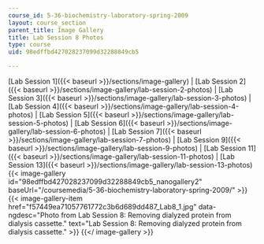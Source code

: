 ```yaml
---
course_id: 5-36-biochemistry-laboratory-spring-2009
layout: course_section
parent_title: Image Gallery
title: Lab Session 8 Photos
type: course
uid: 98edffbd427028237099d32288849cb5

---
```


[Lab Session 1]({{< baseurl >}}/sections/image-gallery) | [Lab Session 2]({{< baseurl >}}/sections/image-gallery/lab-session-2-photos) | [Lab Session 3]({{< baseurl >}}/sections/image-gallery/lab-session-3-photos) | [Lab Session 4]({{< baseurl >}}/sections/image-gallery/lab-session-4-photos) | [Lab Session 5]({{< baseurl >}}/sections/image-gallery/lab-session-5-photos) | [Lab Session 6]({{< baseurl >}}/sections/image-gallery/lab-session-6-photos) | [Lab Session 7]({{< baseurl >}}/sections/image-gallery/lab-session-7-photos) | [Lab Session 9]({{< baseurl >}}/sections/image-gallery/lab-session-9-photos) | [Lab Session 11]({{< baseurl >}}/sections/image-gallery/lab-session-11-photos) | [Lab Session 13]({{< baseurl >}}/sections/image-gallery/lab-session-13-photos)
{{< image-gallery id="98edffbd427028237099d32288849cb5_nanogallery2" baseUrl="/coursemedia/5-36-biochemistry-laboratory-spring-2009/" >}}
{{< image-gallery-item href="f57449ea71057761772c3b6d689dd487_Lab8_1.jpg" data-ngdesc="Photo from Lab Session 8: Removing dialyzed protein from dialysis cassette." text="Lab Session 8: Removing dialyzed protein from dialysis cassette." >}}
{{</ image-gallery >}}